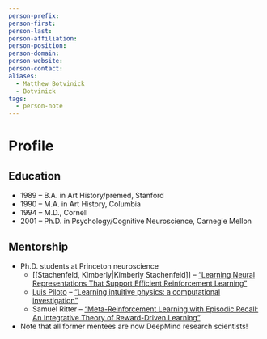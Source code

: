 ```yaml
---
person-prefix: 
person-first: 
person-last: 
person-affiliation: 
person-position: 
person-domain: 
person-website: 
person-contact: 
aliases:
  - Matthew Botvinick
  - Botvinick
tags:
  - person-note
---
```

# Profile

## Education

- 1989 – B.A. in Art History/premed, Stanford
- 1990 – M.A. in Art History, Columbia
- 1994 – M.D., Cornell
- 2001 – Ph.D. in Psychology/Cognitive Neuroscience, Carnegie Mellon

## Mentorship

- Ph.D. students at Princeton neuroscience
	- [[Stachenfeld, Kimberly|Kimberly Stachenfeld]] – [“Learning Neural Representations That Support Efficient Reinforcement Learning”](https://dataspace.princeton.edu/handle/88435/dsp01qb98mj16v)
	- [Luis Piloto](https://scholar.google.com/citations?user=Fc08avQAAAAJ&hl=en) – [“Learning intuitive physics: a computational investigation”](https://dataspace.princeton.edu/handle/88435/dsp013t945t905)
	- Samuel Ritter – [“Meta-Reinforcement Learning with Episodic Recall: An Integrative Theory of Reward-Driven Learning”](https://dataspace.princeton.edu/handle/88435/dsp01dz010s84f)
- Note that all former mentees are now DeepMind research scientists!